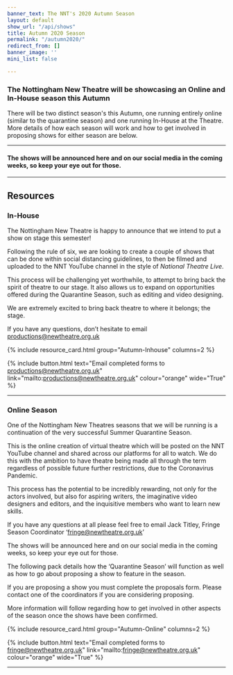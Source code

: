 ```yaml
---
banner_text: The NNT's 2020 Autumn Season
layout: default
show_url: "/api/shows"
title: Autumn 2020 Season
permalink: "/autumn2020/"
redirect_from: []
banner_image: ''
mini_list: false

---
```

### The Nottingham New Theatre will be showcasing an Online and In-House season this Autumn

There will be two distinct season's this Autumn, one running entirely online (similar to the quarantine season) and one running In-House at the Theatre. More details of how each season will work and how to get involved in proposing shows for either season are below.

<hr>

#### The shows will be announced here and on our social media in the coming weeks, so keep your eye out for those.

<hr>

## Resources

### In-House

The Nottingham New Theatre is happy to announce that we intend to put a show on stage this semester!

Following the rule of six, we are looking to create a couple of shows that can be done within social distancing guidelines, to then be filmed and uploaded to the NNT YouTube channel in the style of _National Theatre Live_.

This process will be challenging yet worthwhile, to attempt to bring back the spirit of theatre to our stage. It also allows us to expand on opportunities offered during the Quarantine Season, such as editing and video designing.

We are extremely excited to bring back theatre to where it belongs; the stage.

If you have any questions, don’t hesitate to email productions@newtheatre.org.uk

{% include resource_card.html group="Autumn-Inhouse" columns=2 %}

{% include button.html text="Email completed forms to productions@newtheatre.org.uk" link="mailto:productions@newtheatre.org.uk" colour="orange" wide="True" %}

<hr>

### Online Season

One of the Nottingham New Theatres seasons that we will be running is a continuation of the very successful Summer Quarantine Season.

This is the online creation of virtual theatre which will be posted on the NNT YouTube channel and shared across our platforms for all to watch. We do this with the ambition to have theatre being made all through the term regardless of possible future further restrictions, due to the Coronavirus Pandemic.

This process has the potential to be incredibly rewarding, not only for the actors involved, but also for aspiring writers, the imaginative video designers and editors, and the inquisitive members who want to learn new skills.

If you have any questions at all please feel free to email Jack Titley, Fringe Season Coordinator ‘[fringe@newtheatre.org.uk](mailto:fringe@newtheatre.org.uk)’

The shows will be announced here and on our social media in the coming weeks, so keep your eye out for those.

The following pack details how the ‘Quarantine Season’ will function as well as how to go about proposing a show to feature in the season.

If you are proposing a show you must complete the proposals form. Please contact one of the coordinators if you are considering proposing.

More information will follow regarding how to get involved in other aspects of the season once the shows have been confirmed.

{% include resource_card.html group="Autumn-Online" columns=2 %}

{% include button.html text="Email completed forms to [fringe@newtheatre.org.uk](mailto:fringe@newtheatre.org.uk)" link="mailto:fringe@newtheatre.org.uk" colour="orange" wide="True" %}

<hr>